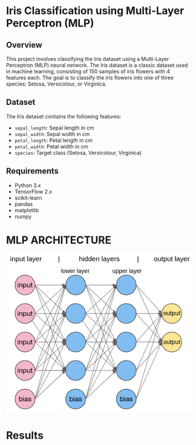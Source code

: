 # Iris Classification using Multi-Layer Perceptron (MLP)

## Overview

This project involves classifying the Iris dataset using a Multi-Layer Perceptron (MLP) neural network. The Iris dataset is a classic dataset used in machine learning, consisting of 150 samples of iris flowers with 4 features each. The goal is to classify the iris flowers into one of three species: Setosa, Versicolour, or Virginica.

## Dataset

The Iris dataset contains the following features:

- `sepal_length`: Sepal length in cm
- `sepal_width`: Sepal width in cm
- `petal_length`: Petal length in cm
- `petal_width`: Petal width in cm
- `species`: Target class (Setosa, Versicolour, Virginica)

## Requirements

- Python 3.x
- TensorFlow 2.x
- scikit-learn
- pandas
- matplotlib
- numpy

# MLP ARCHITECTURE

![GitHub Logo](https://github.com/paavni24/IRIS-CLASSIFICATION-USING-MLP/blob/main/MLP.png)

# Results

